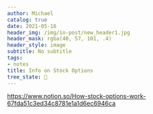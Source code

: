 ```yaml
---
author: Michael
catalog: true
date: 2021-05-16
header_img: /img/in-post/new_header1.jpg
header_mask: rgba(40, 57, 101, .4)
header_style: image
subtitle: No subtitle
tags:
- notes
title: Info on Stock Options
tree_state: 🌱
---
```


https://www.notion.so/How-stock-options-work-67fda51c3ed34c8781e1a1d6ec6946ca